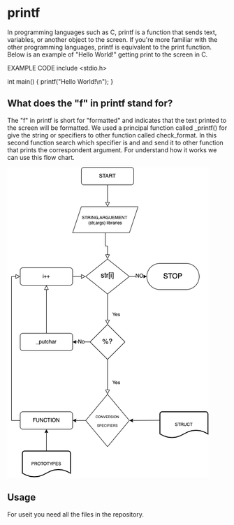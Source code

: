 # printf

 In programming languages such as C, printf is a function that sends text, variables, or another object to the screen. If you're more familiar with the other programming languages, printf is equivalent to the print function. Below is an example of "Hello World!" getting print to the screen in C.

EXAMPLE CODE
include <stdio.h>

int main()
{ printf("Hello World!\n"); }

## What does the "f" in printf stand for?

The "f" in printf is short for "formatted" and indicates that the text printed to the screen will be formatted.
We used a principal function called _printf() for give the string or specifiers to other function called check_format. In this second function search which specifier is and and send it to other function that prints the correspondent argument.
For understand how it works we can use this flow chart.

![](./flowchart/alxflowchart.png)

## Usage

For useit you need all the files in the repository.
